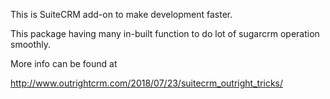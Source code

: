 This is SuiteCRM add-on to make development faster.

This package having many in-built function to do lot of sugarcrm operation smoothly.

More info can be found at


http://www.outrightcrm.com/2018/07/23/suitecrm_outright_tricks/